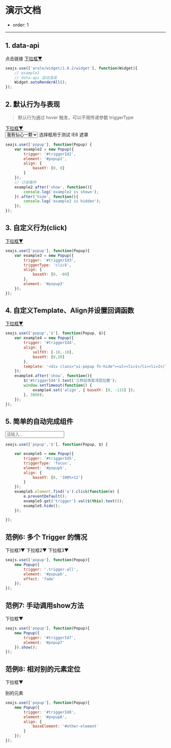 # 演示文档

- order: 1

------------

<style>
.fn-hide, .ui-popup {
    display: none;
}
.ui-popup {
    border: 1px solid #CCC;
    padding: 3px 5px;
    background: #EEE;
    margin: 0;
}
.ui-popup ul {
    margin: 0;
}
.ui-popup li {
    list-style: none;
}
</style>

## 1. data-api

<div class="popup">
    点击链接
    <a href="#popup1" id="triggerId1">下拉框<span class="icon">▼</span></a>
    <ul class="ui-popup" id="popup1" data-widget="popup" data-trigger="#triggerId1" data-trigger-type="click">
        <li><a href="http://aralejs.org#1">内容1</a></li>
        <li><a href="http://aralejs.org#2">内容2</a></li>
        <li><a href="http://aralejs.org#3">内容3</a></li>
        <li><a href="http://aralejs.org#4">内容4</a></li>
    </ul>
</div>

````javascript
seajs.use(['arale/widget/1.0.2/widget'], function(Widget){
    // example1
    // data-api 自动渲染
    Widget.autoRenderAll();
});
````

## 2. 默认行为与表现

> 默认行为通过 hover 触发，可以不用传递参数 triggerType

<div class="popup">
    <a href="#popup2" id="triggerId2">下拉框<span class="icon">▼</span></a>
    <ul class="fn-hide ui-popup" id="popup2">
        <li><a href="http://aralejs.org#1">内容1</a></li>
        <li><a href="http://aralejs.org#2">内容2</a></li>
        <li><a href="http://aralejs.org#3">内容3</a></li>
        <li><a href="http://aralejs.org#4">内容4</a></li>
    </ul>
</div>
<div class="selectbox">
    <select>
        <option>我有仙心一颗</option>
        <option>久被尘劳封锁</option>
        <option>何日尘尽光生</option>
        <option>照破山河万朵</option>
    </select>
    <span class="grey">选择框用于测试 IE6 遮罩</span>
</div>

````javascript
seajs.use(['popup'], function(Popup) {
    var example2 = new Popup({
        trigger: '#triggerId2',
        element: '#popup2',
        align: {
            baseXY: [0, 0]
        }
    });
    // 订阅事件
    example2.after('show', function(){
        console.log('example2 is shown');
    }).after('hide', function(){
        console.log('example2 is hidden');
    });
});
````

## 3. 自定义行为(click)

<div class="popup">
    <a href="#popup3" id="triggerId3">下拉框<span class="icon">▼</span></a>
    <ul class="fn-hide ui-popup" id="popup3">
        <li><a href="http://aralejs.org#1">内容1</a></li>
        <li><a href="http://aralejs.org#3">内容2</a></li>
        <li><a href="http://aralejs.org#3">内容3</a></li>
        <li><a href="http://aralejs.org#4">内容4</a></li>
    </ul>
</div>

````javascript
seajs.use(['popup'], function(Popup){
    var example3 = new Popup({
        trigger: '#triggerId3',
        triggerType: 'click',
        align: {
            baseXY: [0, -80]
        },
        element: '#popup3'
    });
});
````

## 4. 自定义Template、Align并设置回调函数

<div class="popup">
    <a href="#" id="triggerId4">下拉框<span class="icon">▼</span></a>
</div>

````javascript
seajs.use(['popup','$'], function(Popup, $){
    var example4 = new Popup({
        trigger: '#triggerId4',
        align: {
            selfXY: [-10,-10],
            baseXY: [0,20]
        },
        template: '<div class="ui-popup fn-hide"><ul><li>1</li><li>2</li><li>3</li><li>4</li></ul></div>'
    });
    example4.after('show', function(){
        $('#triggerId4').text('三秒后改变浮层位置');
        window.setTimeout(function() {
            example4.set('align', { baseXY: [0, -115] });
        }, 3000);
    });
});
````

## 5. 简单的自动完成组件

<div class="popup">
    <input id="triggerId5" placeholder="请输入..." />
    <ul class="fn-hide ui-popup" id="popup5">
        <li><a href="http://aralejs.org#1">内容1</a></li>
        <li><a href="http://aralejs.org#2">内容2</a></li>
        <li><a href="http://aralejs.org#3">内容3</a></li>
        <li><a href="http://aralejs.org#4">内容4</a></li>
    </ul>
</div>

````javascript
seajs.use(['popup','$'], function(Popup, $) {

    var example5 = new Popup({
        trigger: '#triggerId5',
        triggerType: 'focus',
        element: '#popup5',
        align: {
            baseXY: [0, '100%+12']
        }
    });
    example5.element.find('a').click(function(e) {
        e.preventDefault();
        example5.get('trigger').val($(this).text());
        example5.hide();
    });
    
});
````

## 范例6: 多个 Trigger 的情况

<div class="popup">
    <a class="trigger-all">下拉框1<span class="icon">▼</span></a>
    <a class="trigger-all">下拉框2<span class="icon">▼</span></a>
    <a class="trigger-all">下拉框3<span class="icon">▼</span></a>
    <ul class="fn-hide ui-popup" id="popup6">
        <li><a href="http://aralejs.org#1">内容1</a></li>
        <li><a href="http://aralejs.org#3">内容2</a></li>
        <li><a href="http://aralejs.org#3">内容3</a></li>
        <li><a href="http://aralejs.org#4">内容4</a></li>
    </ul>
</div>

````javascript
seajs.use(['popup'], function(Popup){
    new Popup({
        trigger: '.trigger-all',
        element: '#popup6',
        effect: 'fade'
    });
});
````

## 范例7: 手动调用show方法

<div class="popup">
    <a id="triggerId7">下拉框<span class="icon">▼</span></a>
    <ul class="fn-hide ui-popup" id="popup7">
        <li><a href="http://aralejs.org#1">内容1</a></li>
        <li><a href="http://aralejs.org#3">内容2</a></li>
        <li><a href="http://aralejs.org#3">内容3</a></li>
        <li><a href="http://aralejs.org#4">内容4</a></li>
    </ul>
</div>

````javascript
seajs.use(['popup'], function(Popup){
    new Popup({
        trigger: '#triggerId7',
        element: '#popup7'
    }).show();
});
````

## 范例8: 相对别的元素定位

<div class="popup">
    <a id="triggerId8">下拉框<span class="icon">▼</span></a>
    <ul class="fn-hide ui-popup" id="popup8">
        <li><a href="http://aralejs.org#1">内容1</a></li>
        <li><a href="http://aralejs.org#3">内容2</a></li>
        <li><a href="http://aralejs.org#3">内容3</a></li>
        <li><a href="http://aralejs.org#4">内容4</a></li>
    </ul>
    <p id="other-element">别的元素</p>
</div>

````javascript
seajs.use(['popup'], function(Popup){
    new Popup({
        trigger: '#triggerId8',
        element: '#popup8',
        align: {
            baseElement: '#other-element'
        }
    });
});
````
